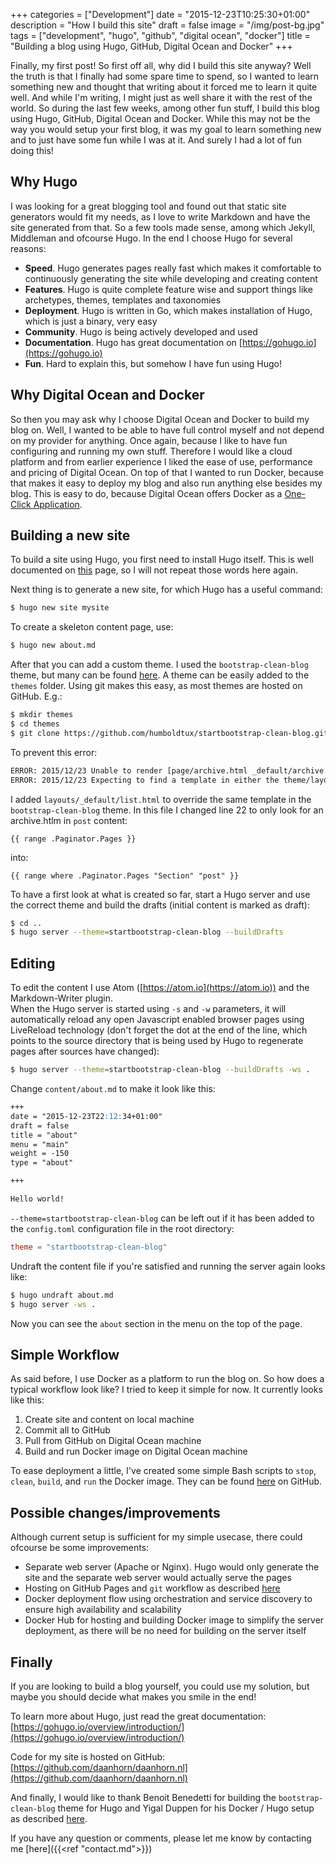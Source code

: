 +++
categories = ["Development"]
date = "2015-12-23T10:25:30+01:00"
description = "How I build this site"
draft = false
image = "/img/post-bg.jpg"
tags = ["development", "hugo", "github", "digital ocean", "docker"]
title = "Building a blog using Hugo, GitHub, Digital Ocean and Docker"
+++

Finally, my first post! So first off all, why did I build this site anyway? Well the truth is that I finally had some spare time to spend, so I wanted to learn something new and thought that writing about it forced me to learn it quite well. And while I'm writing, I might just as well share it with the rest of the world. So during the last few weeks, among other fun stuff, I build this blog using Hugo, GitHub, Digital Ocean and Docker. While this may not be the way you would setup your first blog, it was my goal to learn something new and to just have some fun while I was at it. And surely I had a lot of fun doing this!

## Why Hugo
I was looking for a great blogging tool and found out that static site generators would fit my needs, as I love to write Markdown and have the site generated from that. So a few tools made sense, among which Jekyll, Middleman and ofcourse Hugo. In the end I choose Hugo for several reasons:

- **Speed**. Hugo generates pages really fast which makes it comfortable to continuously generating the site while developing and creating content
- **Features**. Hugo is quite complete feature wise and support things like archetypes, themes, templates and taxonomies
- **Deployment**. Hugo is written in Go, which makes installation of Hugo, which is just a binary, very easy
- **Community**. Hugo is being actively developed and used
- **Documentation**. Hugo has great documentation on [https://gohugo.io](https://gohugo.io)
- **Fun**. Hard to explain this, but somehow I have fun using Hugo!

## Why Digital Ocean and Docker
So then you may ask why I choose Digital Ocean and Docker to build my blog on. Well, I wanted to be able to have full control myself and not depend on my provider for anything. Once again, because I like to have fun configuring and running my own stuff. Therefore I would like a cloud platform and from earlier experience I liked the ease of use, performance and pricing of Digital Ocean. On top of that I wanted to run Docker, because that makes it easy to deploy my blog and also run anything else besides my blog. This is easy to do, because Digital Ocean offers Docker as a [One-Click Application](https://www.digitalocean.com/features/one-click-apps/).

## Building a new site
To build a site using Hugo, you first need to install Hugo itself. This is well documented on [this](https://gohugo.io/overview/installing/) page, so I will not repeat those words here again.

Next thing is to generate a new site, for which Hugo has a useful command:
``` bash
$ hugo new site mysite
```
To create a skeleton content page, use:
``` bash
$ hugo new about.md
```
After that you can add a custom theme. I used the `bootstrap-clean-blog` theme, but many can be found [here](https://themes.gohugo.io/). A theme can be easily added to the `themes` folder. Using git makes this easy, as most themes are hosted on GitHub. E.g.:
``` bash
$ mkdir themes
$ cd themes
$ git clone https://github.com/humboldtux/startbootstrap-clean-blog.git
```
To prevent this error:
``` bash
ERROR: 2015/12/23 Unable to render [page/archive.html _default/archive.html theme/page/archive.html theme/_default/archive.html]
ERROR: 2015/12/23 Expecting to find a template in either the theme/layouts or /layouts in one of the following relative locations [page/archive.html _default/archive.html theme/page/archive.html theme/_default/archive.html]
```
I added `layouts/_default/list.html` to override the same template in the `bootstrap-clean-blog` theme. In this file I changed line 22 to only look for an archive.htlm in `post` content:
```
{{ range .Paginator.Pages }}
```

into:
```
{{ range where .Paginator.Pages "Section" "post" }}
```

To have a first look at what is created so far, start a Hugo server and use the correct theme and build the drafts (initial content is marked as draft):
``` bash
$ cd ..
$ hugo server --theme=startbootstrap-clean-blog --buildDrafts
```

## Editing
To edit the content I use Atom ([https://atom.io](https://atom.io)) and the Markdown-Writer plugin.  
When the Hugo server is started using `-s` and `-w` parameters, it will automatically reload any open Javascript enabled browser pages using LiveReload technology (don't forget the dot at the end of the line, which points to the source directory that is being used by Hugo to regenerate pages after sources have changed):
``` bash
$ hugo server --theme=startbootstrap-clean-blog --buildDrafts -ws .
```
Change `content/about.md` to make it look like this:
``` markdown
+++
date = "2015-12-23T22:12:34+01:00"
draft = false
title = "about"
menu = "main"
weight = -150
type = "about"

+++

Hello world!
```
`--theme=startbootstrap-clean-blog` can be left out if it has been added to the `config.toml` configuration file in the root directory:
``` toml
theme = "startbootstrap-clean-blog"
```
Undraft the content file if you're satisfied and running the server again looks like:
``` bash
$ hugo undraft about.md
$ hugo server -ws .
```
Now you can see the `about` section in the menu on the top of the page.

## Simple Workflow
As said before, I use Docker as a platform to run the blog on. So how does a typical workflow look like? I tried to keep it simple for now. It currently looks like this:  
1. Create site and content on local machine
2. Commit all to GitHub
3. Pull from GitHub on Digital Ocean machine
4. Build and run Docker image on Digital Ocean machine

To ease deployment a little, I've created some simple Bash scripts to `stop`, `clean`, `build`, and `run` the Docker image. They can be found [here](https://github.com/daanhorn/daanhorn.nl) on GitHub.

## Possible changes/improvements
Although current setup is sufficient for my simple usecase, there could ofcourse be some improvements:

- Separate web server (Apache or Nginx). Hugo would only generate the site and the separate web server would actually serve the pages
- Hosting on GitHub Pages and `git` workflow as described [here](https://gohugo.io/tutorials/github-pages-blog/)
- Docker deployment flow using orchestration and service discovery to ensure high availability and scalability
- Docker Hub for hosting and building Docker image to simplify the server deployment, as there will be no need for building on the server itself

## Finally
If you are looking to build a blog yourself, you could use my solution, but maybe you should decide what makes you smile in the end!

To learn more about Hugo, just read the great documentation: [https://gohugo.io/overview/introduction/](https://gohugo.io/overview/introduction/)

Code for my site is hosted on GitHub: [https://github.com/daanhorn/daanhorn.nl](https://github.com/daanhorn/daanhorn.nl)

And finally, I would like to thank Benoit Benedetti for building the `bootstrap-clean-blog` theme for Hugo and Yigal Duppen for his Docker / Hugo setup as described [here](https://github.com/publysher/docker-hugo).

If you have any question or comments, please let me know by contacting me [here]({{<ref "contact.md">}})
